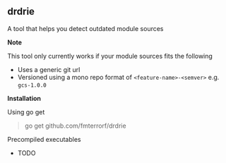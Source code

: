 drdrie
------

A tool that helps you detect outdated module sources

**Note**

This tool only currently works if your module sources fits the following

* Uses a generic git url
* Versioned using a mono repo format of `<feature-name>-<semver>` e.g. `gcs-1.0.0`

**Installation**

Using go get 
> go get github.com/fmterrorf/drdrie

Precompiled executables

* TODO